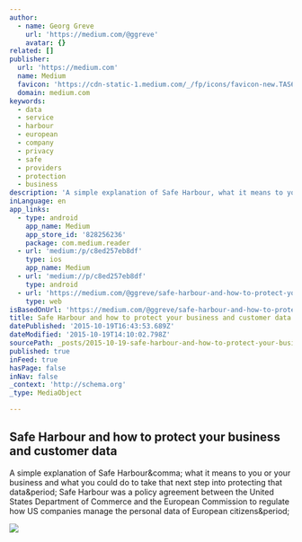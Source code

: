 ```yaml
---
author:
  - name: Georg Greve
    url: 'https://medium.com/@ggreve'
    avatar: {}
related: []
publisher:
  url: 'https://medium.com'
  name: Medium
  favicon: 'https://cdn-static-1.medium.com/_/fp/icons/favicon-new.TAS6uQ-Y7kcKgi0xjcYHXw.ico'
  domain: medium.com
keywords:
  - data
  - service
  - harbour
  - european
  - company
  - privacy
  - safe
  - providers
  - protection
  - business
description: 'A simple explanation of Safe Harbour, what it means to you or your business and what you could do to take that next step into protecting that data. Safe Harbour was a policy agreement between the United States Department of Commerce and the European Commission to regulate how US companies manage the personal data of European citizens.'
inLanguage: en
app_links:
  - type: android
    app_name: Medium
    app_store_id: '828256236'
    package: com.medium.reader
  - url: 'medium:/p/c8ed257eb8df'
    type: ios
    app_name: Medium
  - url: 'medium://p/c8ed257eb8df'
    type: android
  - url: 'https://medium.com/@ggreve/safe-harbour-and-how-to-protect-your-business-and-customer-data-c8ed257eb8df'
    type: web
isBasedOnUrl: 'https://medium.com/@ggreve/safe-harbour-and-how-to-protect-your-business-and-customer-data-c8ed257eb8df'
title: Safe Harbour and how to protect your business and customer data
datePublished: '2015-10-19T16:43:53.689Z'
dateModified: '2015-10-19T14:10:02.798Z'
sourcePath: _posts/2015-10-19-safe-harbour-and-how-to-protect-your-business-and-customer-d.md
published: true
inFeed: true
hasPage: false
inNav: false
_context: 'http://schema.org'
_type: MediaObject

---
```

<article style=""><h1>Safe Harbour and how to protect your business and customer data</h1><p>A simple explanation of Safe Harbour&amp;comma; what it means to you or your business and what you could do to take that next step into protecting that data&amp;period; Safe Harbour was a policy agreement between the United States Department of Commerce and the European Commission to regulate how US companies manage the personal data of European citizens&amp;period;</p><img src="https://cdn-images-1.medium.com/max/800/1*6OSuY9v4tvrbdULTRktdqQ.png" /></article>